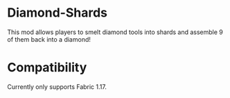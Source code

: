 # Diamond-Shards
This mod allows players to smelt diamond tools into shards and assemble 9 of them back into a diamond!  

# Compatibility
Currently only supports Fabric 1.17.
